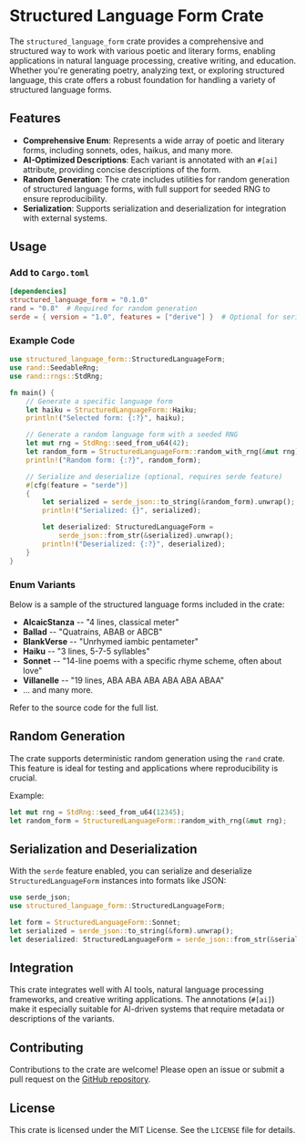 # Structured Language Form Crate

The `structured_language_form` crate provides a comprehensive and structured way to work with various poetic and literary forms, enabling applications in natural language processing, creative writing, and education. Whether you're generating poetry, analyzing text, or exploring structured language, this crate offers a robust foundation for handling a variety of structured language forms.

## Features

- **Comprehensive Enum**: Represents a wide array of poetic and literary forms, including sonnets, odes, haikus, and many more.
- **AI-Optimized Descriptions**: Each variant is annotated with an `#[ai]` attribute, providing concise descriptions of the form.
- **Random Generation**: The crate includes utilities for random generation of structured language forms, with full support for seeded RNG to ensure reproducibility.
- **Serialization**: Supports serialization and deserialization for integration with external systems.

## Usage

### Add to `Cargo.toml`

```toml
[dependencies]
structured_language_form = "0.1.0"
rand = "0.8"  # Required for random generation
serde = { version = "1.0", features = ["derive"] }  # Optional for serialization
```

### Example Code

```rust
use structured_language_form::StructuredLanguageForm;
use rand::SeedableRng;
use rand::rngs::StdRng;

fn main() {
    // Generate a specific language form
    let haiku = StructuredLanguageForm::Haiku;
    println!("Selected form: {:?}", haiku);

    // Generate a random language form with a seeded RNG
    let mut rng = StdRng::seed_from_u64(42);
    let random_form = StructuredLanguageForm::random_with_rng(&mut rng);
    println!("Random form: {:?}", random_form);

    // Serialize and deserialize (optional, requires serde feature)
    #[cfg(feature = "serde")]
    {
        let serialized = serde_json::to_string(&random_form).unwrap();
        println!("Serialized: {}", serialized);

        let deserialized: StructuredLanguageForm =
            serde_json::from_str(&serialized).unwrap();
        println!("Deserialized: {:?}", deserialized);
    }
}
```

### Enum Variants

Below is a sample of the structured language forms included in the crate:

- **AlcaicStanza** -- "4 lines, classical meter"
- **Ballad** -- "Quatrains, ABAB or ABCB"
- **BlankVerse** -- "Unrhymed iambic pentameter"
- **Haiku** -- "3 lines, 5-7-5 syllables"
- **Sonnet** -- "14-line poems with a specific rhyme scheme, often about love"
- **Villanelle** -- "19 lines, ABA ABA ABA ABA ABA ABAA"
- ... and many more.

Refer to the source code for the full list.

## Random Generation

The crate supports deterministic random generation using the `rand` crate. This feature is ideal for testing and applications where reproducibility is crucial.

Example:

```rust
let mut rng = StdRng::seed_from_u64(12345);
let random_form = StructuredLanguageForm::random_with_rng(&mut rng);
```

## Serialization and Deserialization

With the `serde` feature enabled, you can serialize and deserialize `StructuredLanguageForm` instances into formats like JSON:

```rust
use serde_json;
use structured_language_form::StructuredLanguageForm;

let form = StructuredLanguageForm::Sonnet;
let serialized = serde_json::to_string(&form).unwrap();
let deserialized: StructuredLanguageForm = serde_json::from_str(&serialized).unwrap();
```

## Integration

This crate integrates well with AI tools, natural language processing frameworks, and creative writing applications. The annotations (`#[ai]`) make it especially suitable for AI-driven systems that require metadata or descriptions of the variants.

## Contributing

Contributions to the crate are welcome! Please open an issue or submit a pull request on the [GitHub repository](https://github.com/your-username/structured_language_form).

## License

This crate is licensed under the MIT License. See the `LICENSE` file for details.
